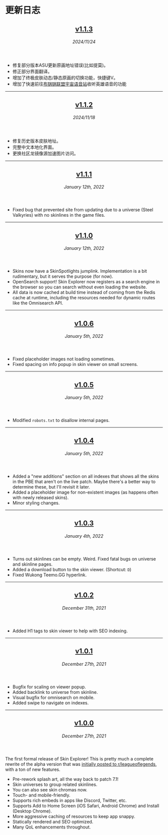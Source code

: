 # 更新日志

<header>

## [v1.1.3](https://github.com/BuguoguoLoLCreator/lol-skin-explorer/tree/v1.1.3)

###### 2024/11/24

</header>

- 修复部分版本ASU更新原画地址错误(比如提莫)。
- 修正部分界面翻译。
- 增加了终极皮肤动态/静态原画的切换功能，快捷键V。
- 增加了快速前往[布锅锅联盟宇宙语音站](https://voice.buguoguo.cn)收听英雄语音的功能

---


<header>

## [v1.1.2](https://github.com/BuguoguoLoLCreator/lol-skin-explorer/tree/v1.1.2)

###### 2024/11/18

</header>

- 修复历史版本皮肤地址。
- 完整中文本地化界面。
- 更换社区龙镜像源加速图片访问。

---


<header>

## [v1.1.1](https://github.com/preyneyv/lol-skin-explorer/tree/v1.1.1)

###### January 12th, 2022

</header>

- Fixed bug that prevented site from updating due to a universe (Steel Valkyries) with no skinlines in the game files.

---

<header>

## [v1.1.0](https://github.com/preyneyv/lol-skin-explorer/tree/v1.1.0)

###### January 12th, 2022

</header>

- Skins now have a SkinSpotlights jumplink. Implementation is a bit rudimentary,
  but it serves the purpose (for now).
- OpenSearch support! Skin Explorer now registers as a search engine in the
  browser so you can search without even loading the website.
- All data is now cached at build time instead of coming from the Redis cache at
  runtime, including the resources needed for dynamic routes like the Omnisearch
  API.

---

<header>

## [v1.0.6](https://github.com/preyneyv/lol-skin-explorer/tree/v1.0.6)

###### January 5th, 2022

</header>

- Fixed placeholder images not loading sometimes.
- Fixed spacing on info popup in skin viewer on small screens.

---

<header>

## [v1.0.5](https://github.com/preyneyv/lol-skin-explorer/tree/v1.0.5)

###### January 5th, 2022

</header>

- Modified `robots.txt` to disallow internal pages.

---

<header>

## [v1.0.4](https://github.com/preyneyv/lol-skin-explorer/tree/v1.0.4)

###### January 5th, 2022

</header>

- Added a "new additions" section on all indexes that shows all the skins in
  the PBE that aren't on the live patch. Maybe there's a better way to
  determine these, but I'll revisit it later.
- Added a placeholder image for non-existent images (as happens often with
  newly released skins).
- Minor styling changes.

---

<header>

## [v1.0.3](https://github.com/preyneyv/lol-skin-explorer/tree/v1.0.3)

###### January 4th, 2022

</header>

- Turns out skinlines can be empty. Weird. Fixed fatal bugs on universe and
  skinline pages.
- Added a download button to the skin viewer. (Shortcut: `D`)
- Fixed Wukong Teemo.GG hyperlink.

---

<header>

## [v1.0.2](https://github.com/preyneyv/lol-skin-explorer/tree/v1.0.2)

###### December 31th, 2021

</header>

- Added H1 tags to skin viewer to help with SEO indexing.

---

<header>

## [v1.0.1](https://github.com/preyneyv/lol-skin-explorer/tree/v1.0.1)

###### December 27th, 2021

</header>

- Bugfix for scaling on viewer popup.
- Added backlink to universe from skinline.
- Visual bugfix for omnisearch on mobile.
- Added swipe to navigate on indexes.

---

<header>

## [v1.0.0](https://github.com/preyneyv/lol-skin-explorer/tree/v1.0.0)

###### December 27th, 2021

</header>

The first formal release of Skin Explorer! This is pretty much a complete
rewrite of the alpha version that was [initially posted to r/leagueoflegends](https://www.reddit.com/r/leagueoflegends/comments/r7c0ir/i_made_skin_explorer_an_online_skin_splash_art/), with a ton of new features.

- Pre-rework splash art, all the way back to patch 7.1!
- Skin universes to group related skinlines.
- You can also see skin chromas now.
- Touch- and mobile-friendly.
- Supports rich embeds in apps like Discord, Twitter, etc.
- Supports Add to Home Screen (iOS Safari, Android Chrome) and Install (Desktop Chrome).
- More aggressive caching of resources to keep app snappy.
- Statically rendered and SEO optimized.
- Many QoL enhancements throughout.
